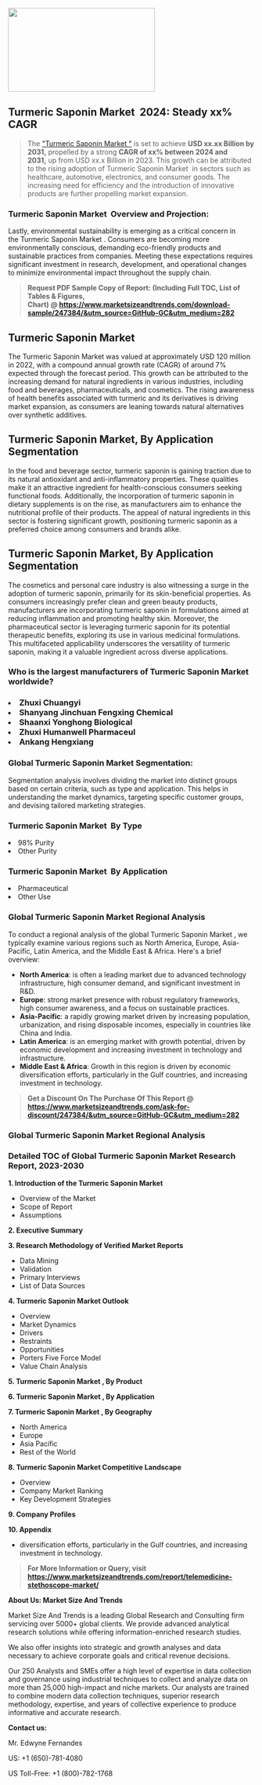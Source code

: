 <p><img class="alignnone size-medium wp-image-20088" src="https://ffe5etoiles.com/wp-content/uploads/2024/12/MST1-300x171.png" alt="" width="300" height="171" /></p><h2 id="ember46" class="ember-view reader-text-block__heading-2">Turmeric Saponin Market &nbsp;2024: Steady&nbsp;xx% CAGR</h2><blockquote id="ember47" class="ember-view reader-text-block__blockquote">The&nbsp;<a class="app-aware-link " href="https://www.marketsizeandtrends.com/download-sample/247384/&utm_source=GitHub-GC&utm_medium=282" target="_blank" data-test-app-aware-link="">"Turmeric Saponin Market "</a>&nbsp;is set to achieve&nbsp;<strong>USD&nbsp;xx.xx&nbsp;Billion by 2031,</strong>&nbsp;propelled by a strong&nbsp;<strong>CAGR of&nbsp;xx% between 2024 and 2031,</strong>&nbsp;up from USD xx.x Billion in 2023. This growth can be attributed to the rising adoption of&nbsp;Turmeric Saponin Market &nbsp;in sectors such as healthcare, automotive, electronics, and consumer goods. The increasing need for efficiency and the introduction of innovative products are further propelling market expansion.</blockquote><h3 id="ember48" class="ember-view reader-text-block__heading-3">Turmeric Saponin Market &nbsp;Overview and Projection:</h3><p id="ember49" class="ember-view reader-text-block__paragraph">Lastly, environmental sustainability is emerging as a critical concern in the&nbsp;Turmeric Saponin Market . Consumers are becoming more environmentally conscious, demanding eco-friendly products and sustainable practices from companies. Meeting these expectations requires significant investment in research, development, and operational changes to minimize environmental impact throughout the supply chain.</p><blockquote id="ember50" class="ember-view reader-text-block__blockquote"><strong>Request PDF Sample Copy of Report: (Including Full TOC, List of Tables &amp; Figures, Chart)&nbsp;@&nbsp;<strong><a href="https://www.marketsizeandtrends.com/download-sample/247384/&utm_source=GitHub-GC&utm_medium=282" target="_blank">https://www.marketsizeandtrends.com/download-sample/247384/&utm_source=GitHub-GC&utm_medium=282</a></strong></strong></blockquote><h3 class=""> <h2>Turmeric Saponin Market</h2><p>The Turmeric Saponin Market was valued at approximately USD 120 million in 2022, with a compound annual growth rate (CAGR) of around 7% expected through the forecast period. This growth can be attributed to the increasing demand for natural ingredients in various industries, including food and beverages, pharmaceuticals, and cosmetics. The rising awareness of health benefits associated with turmeric and its derivatives is driving market expansion, as consumers are leaning towards natural alternatives over synthetic additives.</p><h2>Turmeric Saponin Market, By Application Segmentation</h2><p>In the food and beverage sector, turmeric saponin is gaining traction due to its natural antioxidant and anti-inflammatory properties. These qualities make it an attractive ingredient for health-conscious consumers seeking functional foods. Additionally, the incorporation of turmeric saponin in dietary supplements is on the rise, as manufacturers aim to enhance the nutritional profile of their products. The appeal of natural ingredients in this sector is fostering significant growth, positioning turmeric saponin as a preferred choice among consumers and brands alike.</p><h2>Turmeric Saponin Market, By Application Segmentation</h2><p>The cosmetics and personal care industry is also witnessing a surge in the adoption of turmeric saponin, primarily for its skin-beneficial properties. As consumers increasingly prefer clean and green beauty products, manufacturers are incorporating turmeric saponin in formulations aimed at reducing inflammation and promoting healthy skin. Moreover, the pharmaceutical sector is leveraging turmeric saponin for its potential therapeutic benefits, exploring its use in various medicinal formulations. This multifaceted applicability underscores the versatility of turmeric saponin, making it a valuable ingredient across diverse applications.</p></h3><h3 id="" class="">Who is the largest manufacturers of&nbsp;Turmeric Saponin Market worldwide?</h3><h3 class=""></Li><Li>Zhuxi Chuangyi</Li><Li> Shanyang Jinchuan Fengxing Chemical</Li><Li> Shaanxi Yonghong Biological</Li><Li> Zhuxi Humanwell Pharmaceul</Li><Li> Ankang Hengxiang</h3><h3 id="ember53" class="ember-view reader-text-block__heading-3">Global&nbsp;Turmeric Saponin Market Segmentation:</h3><p id="ember54" class="ember-view reader-text-block__paragraph">Segmentation analysis involves dividing the market into distinct groups based on certain criteria, such as type and application. This helps in understanding the market dynamics, targeting specific customer groups, and devising tailored marketing strategies.</p><h3 id="" class="">Turmeric Saponin Market &nbsp;By Type</h3><p></Li><Li>98% Purity</Li><Li> Other Purity</p><h3 id="" class="">Turmeric Saponin Market &nbsp;By Application</h3><p class=""></Li><Li>Pharmaceutical</Li><Li> Other Use</p><h3 id="ember62" class="ember-view reader-text-block__heading-3">Global Turmeric Saponin Market Regional Analysis</h3><p id="ember63" class="ember-view reader-text-block__paragraph">To conduct a regional analysis of the global Turmeric Saponin Market , we typically examine various regions such as North America, Europe, Asia-Pacific, Latin America, and the Middle East &amp; Africa. Here's a brief overview:</p><ul><li><strong>North America</strong>: is often a leading market due to advanced technology infrastructure, high consumer demand, and significant investment in R&amp;D.</li><li><strong>Europe</strong>: strong market presence with robust regulatory frameworks, high consumer awareness, and a focus on sustainable practices.</li><li><strong>Asia-Pacific</strong>: a rapidly growing market driven by increasing population, urbanization, and rising disposable incomes, especially in countries like China and India.</li><li><strong>Latin America</strong>: is an emerging market with growth potential, driven by economic development and increasing investment in technology and infrastructure.</li><li><strong>Middle East &amp; Africa</strong>: Growth in this region is driven by economic diversification efforts, particularly in the Gulf countries, and increasing investment in technology.</li></ul><blockquote id="ember61" class="ember-view reader-text-block__blockquote"><strong>Get a Discount On The Purchase Of This Report @ <strong><a href="https://html-cleaner.com/" target="">https://www.marketsizeandtrends.com/ask-for-discount/247384/&utm_source=GitHub-GC&utm_medium=282</a></strong></strong></blockquote><h3 id="ember62" class="ember-view reader-text-block__heading-3">Global Turmeric Saponin Market Regional Analysis</h3><h3 id="" class="">Detailed TOC of Global Turmeric Saponin Market Research Report, 2023-2030</h3><p id="" class=""><strong>1. Introduction of the Turmeric Saponin Market </strong></p><ul><li>Overview of the Market</li><li>Scope of Report</li><li>Assumptions</li></ul><p id="" class=""><strong>2. Executive Summary</strong></p><p id="" class=""><strong>3. Research Methodology of Verified Market Reports</strong></p><ul><li>Data Mining</li><li>Validation</li><li>Primary Interviews</li><li>List of Data Sources</li></ul><p id="" class=""><strong>4. Turmeric Saponin Market Outlook</strong></p><ul><li>Overview</li><li>Market Dynamics</li><li>Drivers</li><li>Restraints</li><li>Opportunities</li><li>Porters Five Force Model</li><li>Value Chain Analysis</li></ul><p id="" class=""><strong>5. Turmeric Saponin Market , By Product</strong></p><p id="" class=""><strong>6. Turmeric Saponin Market , By Application</strong></p><p id="" class=""><strong>7. Turmeric Saponin Market , By Geography</strong></p><ul><li>North America</li><li>Europe</li><li>Asia Pacific</li><li>Rest of the World</li></ul><p id="" class=""><strong>8. Turmeric Saponin Market Competitive Landscape</strong></p><ul><li>Overview</li><li>Company Market Ranking</li><li>Key Development Strategies</li></ul><p id="" class=""><strong>9. Company Profiles</strong></p><p id="" class=""><strong>10. Appendix</strong></p><ul><li>diversification efforts, particularly in the Gulf countries, and increasing investment in technology.</li></ul><blockquote id="ember65" class="ember-view reader-text-block__blockquote"><strong>For More Information or Query, visit <strong><strong><a href="https://html-cleaner.com/" target="">https://www.marketsizeandtrends.com/report/telemedicine-stethoscope-market/</a></strong></strong></strong></blockquote><p id="" class=""><strong>About Us: Market Size And Trends</strong></p><p id="" class="">Market Size And Trends is a leading Global Research and Consulting firm servicing over 5000+ global clients. We provide advanced analytical research solutions while offering information-enriched research studies.</p><p id="" class="">We also offer insights into strategic and growth analyses and data necessary to achieve corporate goals and critical revenue decisions.</p><p id="" class="">Our 250 Analysts and SMEs offer a high level of expertise in data collection and governance using industrial techniques to collect and analyze data on more than 25,000 high-impact and niche markets. Our analysts are trained to combine modern data collection techniques, superior research methodology, expertise, and years of collective experience to produce informative and accurate research.</p><p id="" class=""><strong>Contact us:</strong></p><p id="" class="">Mr. Edwyne Fernandes</p><p id="" class="">US: +1 (650)-781-4080</p><p id="" class="">US Toll-Free: +1 (800)-782-1768</p>
